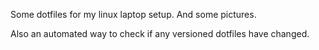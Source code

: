 Some dotfiles for my linux laptop setup. And some pictures.

Also an automated way to check if any versioned dotfiles have changed.
